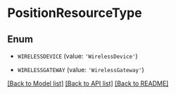 # PositionResourceType


## Enum

* `WIRELESSDEVICE` (value: `'WirelessDevice'`)

* `WIRELESSGATEWAY` (value: `'WirelessGateway'`)

[[Back to Model list]](../README.md#documentation-for-models) [[Back to API list]](../README.md#documentation-for-api-endpoints) [[Back to README]](../README.md)


